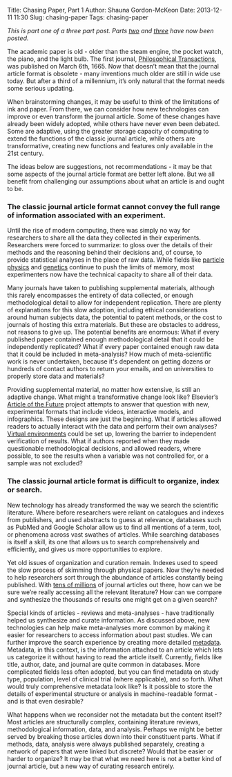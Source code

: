 Title: Chasing Paper, Part 1
Author: Shauna Gordon-McKeon
Date: 2013-12-11 11:30
Slug: chasing-paper
Tags: chasing-paper

_This is part one of a three part post.  Parts [two](http://osc.centerforopenscience.org/2013/12/12/chasing-paper-2/) and [three](http://osc.centerforopenscience.org/2013/12/13/chasing-paper-3/) have now been posted._

The academic paper is old - older than the steam engine, the pocket watch, the piano, and the light bulb.  The first journal, [Philosophical Transactions](http://rstl.royalsocietypublishing.org/), was published on March 6th, 1665.  Now that doesn’t mean that the journal article format is obsolete - many inventions much older are still in wide use today.  But after a third of a millennium, it’s only natural that the format needs some serious updating.

When brainstorming changes, it may be useful to think of the limitations of ink and paper.  From there, we can consider how new technologies can improve or even transform the journal article.  Some of these changes have already been widely adopted, while others have never even been debated.  Some are adaptive, using the greater storage capacity of computing to extend the functions of the classic journal article, while others are transformative, creating new functions and features only available in the 21st century.

The ideas below are suggestions, not recommendations - it may be that some aspects of the journal article format are better left alone.  But we all benefit from challenging our assumptions about what an article is and ought to be.

### The classic journal article format cannot convey the full range of information associated with an experiment.

Until the rise of modern computing, there was simply no way for researchers to share all the data they collected in their experiments.  Researchers were forced to summarize: to gloss over the details of their methods and the reasoning behind their decisions and, of course, to provide statistical analyses in the place of raw data.  While fields like [particle physics](http://www.techrepublic.com/blog/european-technology/cern-where-the-big-bang-meets-big-data/) and [genetics](http://www.nytimes.com/2011/12/01/business/dna-sequencing-caught-in-deluge-of-data.html?pagewanted=all&_r=0) continue to push the limits of memory, most experimenters now have the technical capacity to share all of their data.

Many journals have taken to publishing supplemental materials, although this rarely encompasses the entirety of data collected, or enough methodological detail to allow for independent replication.  There are plenty of explanations for this slow adoption, including ethical considerations around human subjects data, the potential to patent methods, or the cost to journals of hosting this extra materials.  But these are obstacles to address, not reasons to give up.  The potential benefits are enormous:  What if every published paper contained enough methodological detail that it could be independently replicated?  What if every paper contained enough raw data that it could be included in meta-analysis?  How much of meta-scientific work is never undertaken, because it's dependent on getting dozens or hundreds of contact authors to return your emails, and on universities to properly store data and materials?

Providing supplemental material, no matter how extensive, is still an adaptive change.  What might a transformative change look like?  Elsevier’s [Article of the Future](http://www.articleofthefuture.com/) project attempts to answer that question with new, experimental formats that include videos, interactive models, and infographics.  These designs are just the beginning.  What if articles allowed readers to actually interact with the data and perform their own analyses?  [Virtual environments](https://en.wikipedia.org/wiki/Virtual_environment_software) could be set up, lowering the barrier to independent verification of results.  What if authors reported when they made questionable methodological decisions, and allowed readers, where possible, to see the results when a variable was not controlled for, or a sample was not excluded?

### The classic journal article format is difficult to organize, index or search.

New technology has already transformed the way we search the scientific literature.  Where before researchers were reliant on catalogues and indexes from publishers, and used abstracts to guess at relevance, databases such as PubMed and Google Scholar allow us to find all mentions of a term, tool, or phenomena across vast swathes of articles.  While searching databases is itself a skill, its one that allows us to search comprehensively and efficiently, and gives us more opportunities to explore.

Yet old issues of organization and curation remain.  Indexes used to speed the slow process of skimming through physical papers.  Now they’re needed to help researchers sort through the abundance of articles constantly being published.  With [tens of millions](http://duncan.hull.name/2010/07/15/fifty-million/) of journal articles out there, how can we be sure we’re really accessing all the relevant literature?  How can we compare and synthesize the thousands of results one might get on a given search?

Special kinds of articles - reviews and meta-analyses - have traditionally helped us synthesize and curate information.  As discussed above, new technologies can help make meta-analyses more common by making it easier for researchers to access information about past studies.  We can further improve the search experience by creating more detailed [metadata](https://en.wikipedia.org/wiki/Metadata_standards).  Metadata, in this context, is the information attached to an article which lets us categorize it without having to read the article itself.  Currently, fields like title, author, date, and journal are quite common in databases.  More complicated fields less often adopted, but you can find metadata on study type, population, level of clinical trial (where applicable), and so forth.  What would truly comprehensive metadata look like?  Is it possible to store the details of experimental structure or analysis in machine-readable format - and is that even desirable?

What happens when we reconsider not the metadata but the content itself?  Most articles are structurally complex, containing literature reviews, methodological information, data, and analysis.  Perhaps we might be better served by breaking those articles down into their constituent parts.  What if methods, data, analysis were always published separately, creating a network of papers that were linked but discrete?  Would that be easier or harder to organize?  It may be that what we need here is not a better kind of journal article, but a new way of curating research entirely.

